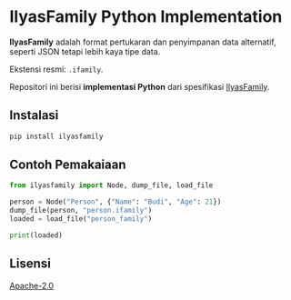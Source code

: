 # IlyasFamily Python Implementation
**IlyasFamily** adalah format pertukaran dan penyimpanan data alternatif, seperti JSON tetapi lebih kaya tipe data.

Ekstensi resmi: `.ifamily`.

Repositori ini berisi **implementasi Python** dari spesifikasi [IlyasFamily](https://github.com/aflacake/ilyasfamily-spec).

## Instalasi
```bash
pip install ilyasfamily
```

## Contoh Pemakaiaan
```python
from ilyasfamily import Node, dump_file, load_file

person = Node("Person", {"Name": "Budi", "Age": 21})
dump_file(person, "person.ifamily")
loaded = load_file("person_family")

print(loaded)
```

## Lisensi
[Apache-2.0](https://github.com/aflacake/ilyasfamily-py/?tab=Apache-2.0-1-ov-file)

